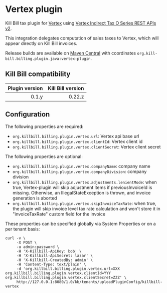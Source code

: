 Vertex plugin
=============

Kill Bill tax plugin for [Vertex](https://www.vertexinc.com/) using [Vertex Indirect Tax O Series REST APIs v2](https://tax-calc-api.vertexcloud.com/).

This integration delegates computation of sales taxes to Vertex, which will appear directly on Kill Bill invoices.

Release builds are available on [Maven Central](http://search.maven.org/#search%7Cga%7C1%7Cg%3A%22org.kill-bill.billing.plugin.java%22%20AND%20a%3A%22vertex-plugin%22) with coordinates `org.kill-bill.billing.plugin.java:vertex-plugin`.

Kill Bill compatibility
-----------------------

| Plugin version | Kill Bill version |
| -------------: | ----------------: |
| 0.1.y          | 0.22.z            |


Configuration
-------------

The following properties are required:

* `org.killbill.billing.plugin.vertex.url`: Vertex api base url
* `org.killbill.billing.plugin.vertex.clientId`: Vertex client id
* `org.killbill.billing.plugin.vertex.clientSecret`: Vertex client secret

The following properties are optional:

* `org.killbill.billing.plugin.vertex.companyName`: company name
* `org.killbill.billing.plugin.vertex.companyDivision`: company division
* `org.killbill.billing.plugin.vertex.adjustments.lenientMode`: when true, Vertex-plugin will skip adjustment items if previousInvoiceId is missing. Otherwise, an IllegalStateException is thrown, and invoice generation is aborted
* `org.killbill.billing.plugin.vertex.skipInvoiceTaxRate`: when true, the plugin will skip invoice level tax rate calculation and won't store it in "invoiceTaxRate" custom field for the invoice

These properties can be specified globally via System Properties or on a per tenant basis:

```
curl -v \
     -X POST \
     -u admin:password \
     -H 'X-Killbill-ApiKey: bob' \
     -H 'X-Killbill-ApiSecret: lazar' \
     -H 'X-Killbill-CreatedBy: admin' \
     -H 'Content-Type: text/plain' \
     -d 'org.killbill.billing.plugin.vertex.url=XXX
org.killbill.billing.plugin.vertex.clientId=YYY
org.killbill.billing.plugin.vertex.clientSecret=ZZZ' \
     http://127.0.0.1:8080/1.0/kb/tenants/uploadPluginConfig/killbill-vertex
```
